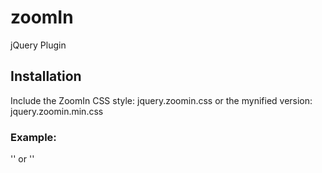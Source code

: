 # zoomIn
jQuery Plugin

## Installation

Include the ZoomIn CSS style: jquery.zoomin.css or the mynified version: jquery.zoomin.min.css

### Example:

'<link rel="stylesheet" href="yourpath/jquery.zoomin.css" />'
or
'<link rel="stylesheet" href="yourpath/jquery.zoomin.min.css" />'
